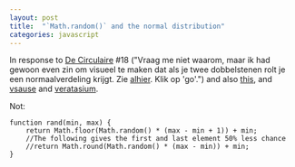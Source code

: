 ```yaml
---
layout: post
title:  "`Math.random()` and the normal distribution"
categories: javascript
---
```


In response to [De Circulaire][circulaire] #18 ("Vraag me niet waarom, maar ik had gewoon even zin om visueel 
te maken dat als je twee dobbelstenen rolt je een normaalverdeling krijgt. Zie [alhier][normal]. Klik op 'go'.") 
and also [this][math-random], and [vsause](https://youtu.be/9rIy0xY99a0) and [veratasium](https://youtu.be/sMb00lz-IfE).

Not:

    function rand(min, max) {
        return Math.floor(Math.random() * (max - min + 1)) + min;
        //The following gives the first and last element 50% less chance
        //return Math.round(Math.random() * (max - min)) + min; 
    }

[circulaire]: http://tinyletter.com/circulaire
[normal]: http://projects.haykranen.nl/labs/normal/
[math-random]: https://medium.com/@betable/tifu-by-using-math-random-f1c308c4fd9d#.1mhmo5uhp

